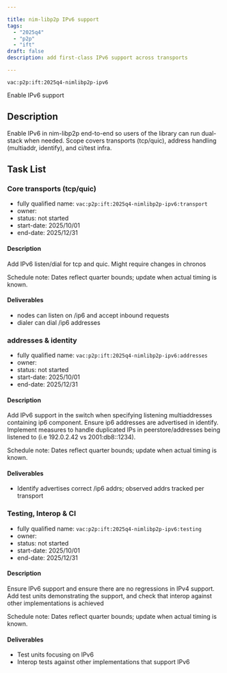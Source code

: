 ```yaml
---

title: nim-libp2p IPv6 support
tags:
  - "2025q4"
  - "p2p"
  - "ift"
draft: false
description: add first-class IPv6 support across transports

---
```


`vac:p2p:ift:2025q4-nimlibp2p-ipv6`

Enable IPv6 support

## Description

Enable IPv6 in nim-libp2p end-to-end so users of the library can run dual-stack when needed. Scope covers transports (tcp/quic), address handling (multiaddr, identify),  and ci/test infra. 

## Task List

### Core transports (tcp/quic)

* fully qualified name: `vac:p2p:ift:2025q4-nimlibp2p-ipv6:transport`
* owner:
* status: not started
* start-date: 2025/10/01
* end-date: 2025/12/31

#### Description
Add IPv6 listen/dial for tcp and quic. Might require changes in chronos

Schedule note: Dates reflect quarter bounds; update when actual timing is known.
#### Deliverables
- nodes can listen on /ip6 and accept inbound requests
- dialer can dial /ip6 addresses


### addresses & identity

* fully qualified name: `vac:p2p:ift:2025q4-nimlibp2p-ipv6:addresses`
* owner:
* status: not started
* start-date: 2025/10/01
* end-date: 2025/12/31

#### Description
Add IPv6 support in the switch when specifying listening multiaddresses containing ip6 component. 
Ensure ip6 addresses are advertised in identify.
Implement measures to handle duplicated IPs in peerstore/addresses being listened to (i.e 192.0.2.42 vs 2001:db8::1234). 

Schedule note: Dates reflect quarter bounds; update when actual timing is known.
#### Deliverables
- Identify advertises correct /ip6 addrs; observed addrs tracked per transport


### Testing, Interop & CI

* fully qualified name: `vac:p2p:ift:2025q4-nimlibp2p-ipv6:testing`
* owner:
* status: not started
* start-date: 2025/10/01
* end-date: 2025/12/31

#### Description
Ensure IPv6 support and ensure there are no regressions in IPv4 support. Add test units demonstrating the support, and check that interop against other implementations is achieved

Schedule note: Dates reflect quarter bounds; update when actual timing is known.
#### Deliverables
- Test units focusing on IPv6
- Interop tests against other implementations that support IPv6
